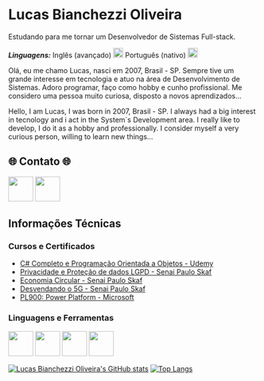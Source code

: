 # Lucas Bianchezzi Oliveira
Estudando para me tornar um Desenvolvedor de Sistemas Full-stack.

***Linguagens:*** Inglês (avançado) <img height="20px" src="https://user-images.githubusercontent.com/87036915/230169640-1db25195-2961-4783-b071-696541b45eaf.png"/> Português (nativo) <img height="20px" src="https://user-images.githubusercontent.com/87036915/230169610-cdbe5e93-d109-43aa-ab03-1ac1f9195d04.png"/>


Olá, eu me chamo Lucas, nasci em 2007, Brasil - SP. Sempre tive um grande interesse em tecnologia e atuo na área de Desenvolvimento de Sistemas. Adoro programar, faço como hobby e cunho profissional. Me considero uma pessoa muito curiosa, disposto a novos aprendizados...

Hello, I am Lucas, I was born in 2007, Brasil - SP. I always had a big interest in tecnology and i act in the System`s Development area. I really like to develop, I do it as a hobby and professionally. I consider myself a very curious person, willing to learn new things...

<div style="display:inline;">
 
<div>
<h2>🌐 Contato 🌐</h2>
<a href="mailto:lucasbianchezzi700@gmail.com"><img height="50px" src="https://user-images.githubusercontent.com/87036915/234369264-bad088a3-61c9-4cdc-b7fd-a8eabfc01013.png" target="_blank"></a>
<a href = "https://www.linkedin.com/in/lucas-bianchezzi-oliveira-09b89b1b3/"><img height="50px" src="https://github.com/LucasBO7/LucasBO7/assets/87036915/1e09cdb4-0703-4654-809b-7d1f5c7f9cb5" target="_blank"></a>
<!-- <a href = "https://www.instagram.com"><img height="50px" src="https://user-images.githubusercontent.com/87036915/234366292-2e3c3070-d1f0-4bfc-9e4d-8d870666f5f2.png" target="_blank"></a> -->

</div>

## Informações Técnicas
### Cursos e Certificados
- <a href="https://udemy-certificate.s3.amazonaws.com/pdf/UC-c4776bd2-d58d-4551-8011-cf7809a5fddf.pdf">C# Completo e Programação Orientada a Objetos - Udemy</a>
- <a href="https://github.com/LucasBO7/LucasBO7/files/12811424/134PPD1S23CAITEC-Certificado_1907764.pdf">Privacidade e Proteção de dados LGPD - Senai Paulo Skaf</a>
- <a href="https://github.com/LucasBO7/LucasBO7/files/12811428/134ECC1S23CAITEC-Certificado_1907780.pdf">Economia Circular - Senai Paulo Skaf</a>
- <a href="https://github.com/LucasBO7/LucasBO7/files/12811433/134D5G1S23CAITEC-Certificado_1904636.pdf">Desvendando o 5G - Senai Paulo Skaf</a>
- <a href="https://www.credly.com/badges/75beb9bf-4687-4c3c-821c-31e8933891aa/public_url"> PL900: Power Platform - Microsoft</a>

### Linguagens e Ferramentas
<div style="display:inline;">
 <img height="50px" src="https://user-images.githubusercontent.com/87036915/229872354-261ad55b-f3cc-46a2-b8ed-e69113c00f83.png"/>
 <img height="50px" src="https://user-images.githubusercontent.com/87036915/229872780-6d3d1c74-1638-42ae-adb1-0a15bbffed4c.png"/>
 <img height="50px" src="https://user-images.githubusercontent.com/87036915/230175283-b0dce678-53cf-426a-b9f5-f1159437d1c3.png"/>
 <img height="50px" src="https://github.com/LucasBO7/LucasBO7/assets/87036915/da2ee16f-1187-4c64-af73-0b54efff4213"/>
</div>

<!-- Tabela -->
<div style="display:inline;">
<!--- Adiciona o nome do usuário --->
 
[![Lucas Bianchezzi Oliveira's GitHub stats](https://github-readme-stats.vercel.app/api?username=LucasBO7&github-readme-stats&count_private=true&show_icons=true&theme=radical)](https://github.com/anuraghazra/github-readme-stats)
[![Top Langs](https://github-readme-stats.vercel.app/api/top-langs/?username=LucasBO7&theme=radical&layout=compact)](https://github.com/anuraghazra/github-readme-stats)
 </div>
